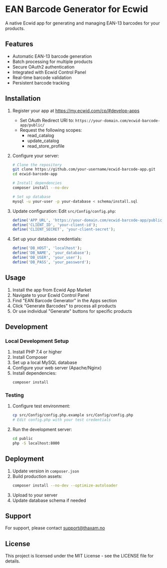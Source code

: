 # EAN Barcode Generator for Ecwid

A native Ecwid app for generating and managing EAN-13 barcodes for your products.

## Features

- Automatic EAN-13 barcode generation
- Batch processing for multiple products
- Secure OAuth2 authentication
- Integrated with Ecwid Control Panel
- Real-time barcode validation
- Persistent barcode tracking

## Installation

1. Register your app at https://my.ecwid.com/cp/#develop-apps
   - Set OAuth Redirect URI to: `https://your-domain.com/ecwid-barcode-app/public/`
   - Request the following scopes:
     * read_catalog
     * update_catalog
     * read_store_profile

2. Configure your server:
   ```bash
   # Clone the repository
   git clone https://github.com/your-username/ecwid-barcode-app.git
   cd ecwid-barcode-app

   # Install dependencies
   composer install --no-dev

   # Set up database
   mysql -u your-user -p your-database < schema/install.sql
   ```

3. Update configuration:
   Edit `src/Config/config.php`:
   ```php
   define('APP_URL', 'https://your-domain.com/ecwid-barcode-app/public');
   define('CLIENT_ID', 'your-client-id');
   define('CLIENT_SECRET', 'your-client-secret');
   ```

4. Set up your database credentials:
   ```php
   define('DB_HOST', 'localhost');
   define('DB_NAME', 'your_database');
   define('DB_USER', 'your_user');
   define('DB_PASS', 'your_password');
   ```

## Usage

1. Install the app from Ecwid App Market
2. Navigate to your Ecwid Control Panel
3. Find "EAN Barcode Generator" in the Apps section
4. Click "Generate Barcodes" to process all products
5. Or use individual "Generate" buttons for specific products

## Development

### Local Development Setup

1. Install PHP 7.4 or higher
2. Install Composer
3. Set up a local MySQL database
4. Configure your web server (Apache/Nginx)
5. Install dependencies:
   ```bash
   composer install
   ```

### Testing

1. Configure test environment:
   ```bash
   cp src/Config/config.php.example src/Config/config.php
   # Edit config.php with your test credentials
   ```

2. Run the development server:
   ```bash
   cd public
   php -S localhost:8000
   ```

## Deployment

1. Update version in `composer.json`
2. Build production assets:
   ```bash
   composer install --no-dev --optimize-autoloader
   ```
3. Upload to your server
4. Update database schema if needed

## Support

For support, please contact support@thaxam.no

## License

This project is licensed under the MIT License - see the LICENSE file for details.
